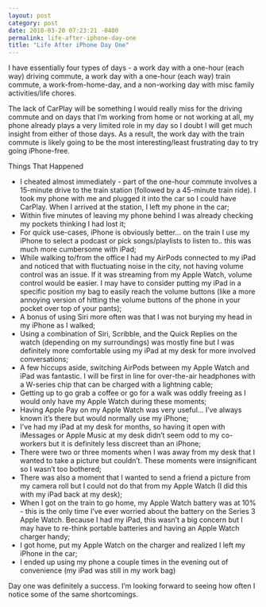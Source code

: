 ```yaml
---
layout: post
category: post
date: 2018-03-20 07:23:21 -0400
permalink: life-after-iphone-day-one
title: "Life After iPhone Day One"
---
```


I have essentially four types of days - a work day with a one-hour (each way) driving commute, a work day with a one-hour (each way) train commute, a work-from-home-day, and a non-working day with misc family activities/life chores. 

The lack of CarPlay will be something I would really miss for the driving commute and on days that I’m working from home or not working at all, my phone already plays a very limited role in my day so I doubt I will get much insight from either of those days. As a result, the work day with the train commute is likely going to be the most interesting/least frustrating day to try going iPhone-free. 

Things That Happened

+ I cheated almost immediately - part of the one-hour commute involves a 15-minute drive to the train station (followed by a 45-minute train ride). I took my phone with me and plugged it into the car so I could have CarPlay. When I arrived at the station, I left my phone in the car;  
+ Within five minutes of leaving my phone behind I was already checking my pockets thinking I had lost it;  
+ For quick use-cases, iPhone is obviously better... on the train I use my iPhone to select a podcast or pick songs/playlists to listen to.. this was much more cumbersome with iPad;  
+ While walking to/from the office I had my AirPods connected to my iPad and noticed that with fluctuating noise in the city, not having volume control was an issue. If it was streaming from my Apple Watch, volume control would be easier. I may have to consider putting my iPad in a specific position my bag to easily reach the volume buttons (like a more annoying version of hitting the volume buttons of the phone in your pocket over top of your pants);  
+ A bonus of using Siri more often was that I was not burying my head in my iPhone as I walked;  
+ Using a combination of Siri, Scribble, and the Quick Replies on the watch (depending on my surroundings) was mostly fine but I was definitely more comfortable using my iPad at my desk for more involved conversations;  
+ A few hiccups aside, switching AirPods between my Apple Watch and iPad was fantastic. I will be first in line for over-the-air headphones with a W-series chip that can be charged with a lightning cable;  
+ Getting up to go grab a coffee or go for a walk was oddly freeing as I would only have my Apple Watch during these moments;  
+ Having Apple Pay on my Apple Watch was very useful... I’ve always known it’s there but would normally use my iPhone;  
+ I’ve had my iPad at my desk for months, so having it open with iMessages or Apple Music at my desk didn’t seem odd to my co-workers but it is definitely less discreet than an iPhone;  
+ There were two or three moments when I was away from my desk that I wanted to take a picture but couldn’t. These moments were insignificant so I wasn’t too bothered;  
+ There was also a moment that I wanted to send a friend a picture from my camera roll but I could not do that from my Apple Watch (I did this with my iPad back at my desk);
+ When I got on the train to go home, my Apple Watch battery was at 10% - this is the only time I’ve ever worried about the battery on the Series 3 Apple Watch. Because I had my iPad, this wasn’t a big concern but I may have to re-think portable batteries and having an Apple Watch charger handy;
+ I got home, put my Apple Watch on the charger and realized I left my iPhone in the car;
+ I ended up using my phone a couple times in the evening out of convenience (my iPad was still in my work bag)

Day one was definitely a success. I’m looking forward to seeing how often I notice some of the same shortcomings.
